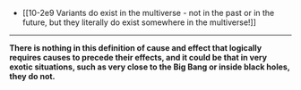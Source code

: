 - [[10-2e9 Variants do exist in the multiverse - not in the past or in the future, but they literally do exist somewhere in the multiverse!]]
---
**There is nothing in this definition of cause and effect that logically requires causes to precede their effects, and it could be that in very exotic situations, such as very close to the Big Bang or inside black holes, they do not.**